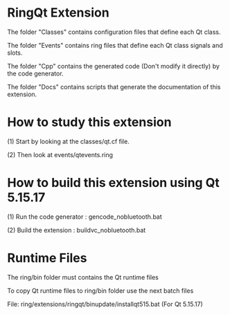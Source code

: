RingQt Extension
================

The folder "Classes" contains configuration files that define each Qt class.

The folder "Events" contains ring files that define each Qt class signals and slots.

The folder "Cpp" contains the generated code (Don't modify it directly) by the code generator.

The folder "Docs" contains scripts that generate the documentation of this extension.

How to study this extension
===========================

(1) Start by looking at the classes/qt.cf file.

(2) Then look at events/qtevents.ring 

How to build this extension using Qt 5.15.17
============================================

(1) Run the code generator : gencode_nobluetooth.bat

(2) Build the extension : buildvc_nobluetooth.bat

Runtime Files
=============

The ring/bin folder must contains the Qt runtime files

To copy Qt runtime files to ring/bin folder use the next batch files

File: ring/extensions/ringqt/binupdate/installqt515.bat (For Qt 5.15.17)